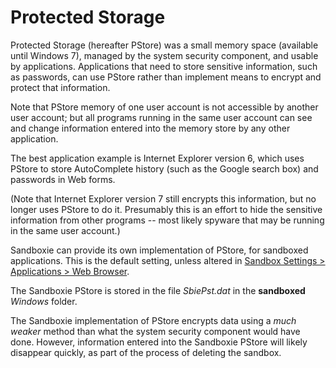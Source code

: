 # Protected Storage

Protected Storage (hereafter PStore) was a small memory space (available until Windows 7), managed by the system security component, and usable by applications. Applications that need to store sensitive information, such as passwords, can use PStore rather than implement means to encrypt and protect that information.

Note that PStore memory of one user account is not accessible by another user account; but all programs running in the same user account can see and change information entered into the memory store by any other application.

The best application example is Internet Explorer version 6, which uses PStore to store AutoComplete history (such as the Google search box) and passwords in Web forms.

(Note that Internet Explorer version 7 still encrypts this information, but no longer uses PStore to do it. Presumably this is an effort to hide the sensitive information from other programs -- most likely spyware that may be running in the same user account.)

Sandboxie can provide its own implementation of PStore, for sandboxed applications. This is the default setting, unless altered in [Sandbox Settings > Applications > Web Browser](ApplicationsSettings.md#web-browser).

The Sandboxie PStore is stored in the file _SbiePst.dat_ in the **sandboxed** _Windows_ folder.

The Sandboxie implementation of PStore encrypts data using a _much weaker_ method than what the system security component would have done. However, information entered into the Sandboxie PStore will likely disappear quickly, as part of the process of deleting the sandbox.
